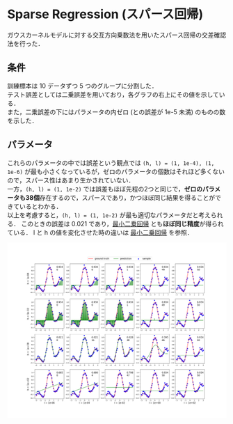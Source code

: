 # Sparse Regression (スパース回帰)

ガウスカーネルモデルに対する交互方向乗数法を用いたスパース回帰の交差確認法を行った．

## 条件
訓練標本は 10 データずつ 5 つのグループに分割した．<br>
テスト誤差としては二乗誤差を用いており，各グラフの右上にその値を示している．<br>
また，二乗誤差の下にはパラメータの内ゼロ (との誤差が 1e-5 未満) のものの数を示した．

## パラメータ
これらのパラメータの中では誤差という観点では `(h, l) = (1, 1e-4), (1, 1e-6)` が最も小さくなっているが，ゼロのパラメータの個数はそれほど多くないので，スパース性はあまり生かされていない．<br>
一方，`(h, l) = (1, 1e-2)` では誤差もほぼ先程の2つと同じで，**ゼロのパラメータも38個**存在するので，スパースであり，かつほぼ同じ結果を得ることができているとわかる．<br>
以上を考慮すると，`(h, l) = (1, 1e-2)` が最も適切なパラメータだと考えられる．
このときの誤差は 0.021 であり，[最小二乗回帰](../Least-Squares-Regression) とも**ほぼ同じ精度**が得られている．
l と h の値を変化させた時の違いは [最小二乗回帰](../Least-Squares-Regression) を参照．

![output](output.png)